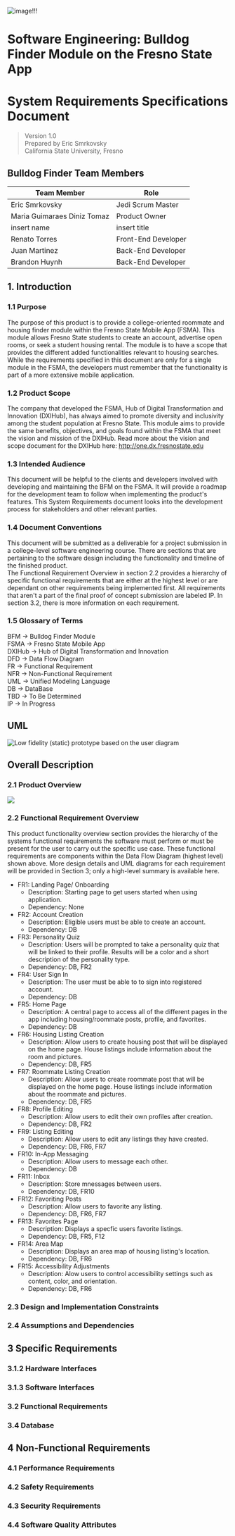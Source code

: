 ![image](https://github.com/Ericsmrk/Bulldog_Finder/assets/103905844/8343af7e-4ed4-4254-aa95-eb9eb96fd277)!!!

# Software Engineering: Bulldog Finder Module on the Fresno State App
# System Requirements Specifications Document
> Version 1.0  
> Prepared by Eric Smrkovsky  
> California State University, Fresno

## Bulldog Finder Team Members
| Team Member | Role | 
| -- | -- | 
| Eric Smrkovsky | Jedi Scrum Master |  
| Maria Guimaraes Diniz Tomaz | Product Owner |
| insert name | insert title |
| Renato Torres | Front-End Developer |
| Juan Martinez | Back-End Developer |
| Brandon Huynh | Back-End Developer |

## 1. Introduction
### 1.1 Purpose 
The purpose of this product is to provide a college-oriented roommate and housing finder module within the Fresno State Mobile App (FSMA). This module allows Fresno State students to create an account, advertise open rooms, or seek a student housing rental. The module is to have a scope that provides the different added functionalities relevant to housing searches. While the requirements specified in this document are only for a single module in the FSMA, the developers must remember that the functionality is part of a more extensive mobile application. 
### 1.2 Product Scope
The company that developed the FSMA, Hub of Digital Transformation and Innovation (DXIHub), has always aimed to promote diversity and inclusivity among the student population at Fresno State. This module aims to provide the same benefits, objectives, and goals found within the FSMA that meet the vision and mission of the DXIHub. Read more about the vision and scope document for the DXIHub here: http://one.dx.fresnostate.edu   
### 1.3 Intended Audience
This document will be helpful to the clients and developers involved with developing and maintaining the BFM on the FSMA. It will provide a roadmap for the development team to follow when implementing the product's features. This System Requirements document looks into the development process for stakeholders and other relevant parties. 
### 1.4 Document Conventions
This document will be submitted as a deliverable for a project submission in a college-level software engineering course. There are sections that are pertaining to the software design including the functionality and timeline of the finished product.  
The Functional Requirement Overview in section 2.2 provides a hierarchy of specific functional requirements that are either at the highest level or are dependant on other requirements being implemented first. All requirements that aren't a part of the final proof of concept submission are labeled IP. In section 3.2, there is more information on each requirement.  
### 1.5 Glossary of Terms
BFM -> Bulldog Finder Module  
FSMA -> Fresno State Mobile App  
DXIHub -> Hub of Digital Transformation and Innovation  
DFD -> Data Flow Diagram  
FR -> Functional Requirement  
NFR -> Non-Functional Requirement  
UML -> Unified Modeling Language  
DB -> DataBase  
TBD -> To Be Determined  
IP -> In Progress  

## UML
![Low fidelity (static)  prototype based on the user diagram](https://github.com/Ericsmrk/Bulldog_Finder/blob/main/images/Low_Fidelity_Prototype.png)

## Overall Description
### 2.1 Product Overview

![](https://github.com/Ericsmrk/Bulldog_Finder/blob/main/images/Larger_System.png)

### 2.2 Functional Requirement Overview
This product functionality overview section provides the hierarchy of the systems functional requirements the software must perform or must be present for the user to carry out the specific use case. These functional requirements are components within the Data Flow Diagram (highest level) shown above. More design details and UML diagrams for each requirement will be provided in Section 3; only a high-level summary is available here.  
* FR1: Landing Page/ Onboarding
    * Description: Starting page to get users started when using application.
    * Dependency: None
* FR2: Account Creation
    * Description: Eligible users must be able to create an account.
    * Dependency: DB
* FR3: Personality Quiz
    * Description: Users will be prompted to take a personality quiz that will be linked to their profile. Results will be a color and a short description of the personality type.
    * Dependency: DB, FR2
* FR4: User Sign In
    * Description: The user must be able to to sign into registered account.
    * Dependency: DB
* FR5: Home Page
    * Description: A central page to access all of the different pages in the app including housing/roommate posts, profile, and favorites.
    * Dependency: DB
* FR6: Housing Listing Creation
    * Description: Allow users to create housing post that will be displayed on the home page. House listings include information about the room and pictures.
    * Dependency: DB, FR5
* FR7: Roommate Listing Creation
    * Description: Allow users to create roommate post that will be displayed on the home page. House listings include information about the roommate and pictures.
    * Dependency: DB, FR5
* FR8: Profile Editing
    * Description: Allow users to edit their own profiles after creation.
    * Dependency: DB, FR2
* FR9: Listing Editing
    * Description: Allow users to edit any listings they have created.
    * Dependency: DB, FR6, FR7
* FR10: In-App Messaging
    * Description: Allow users to message each other.
    * Dependency: DB
* FR11: Inbox
    * Description: Store mnessages between users.
    * Dependency: DB, FR10
* FR12: Favoriting Posts
    * Description: Allow users to favorite any listing.
    * Dependency: DB, FR6, FR7
* FR13: Favorites Page
    * Description: Displays a specfic users favorite listings.
    * Dependency: DB, FR5, F12
* FR14: Area Map
    * Description: Displays an area map of housing listing's location.
    * Dependency: DB, FR6
* FR15: Accessibility Adjustments
    * Description: Alow users to control accessibility settings such as content, color, and orientation.
    * Dependency: DB, FR6


### 2.3 Design and Implementation Constraints
<!-- Certain hardware limitations are present during development due to no financial support for the team to use to purchase VR headsets, VR-ready laptops, and other tools necessary for development with Virtual Reality companants. This means that development for this software will be strictly limited to using packages, frameworks, deployment tools, and hardware that are of the free tier. The software is limited to HTML and JavaScript programming languages and will utilize the A-Frame web framework for Three.js until further notice. All programming must be documented within the code files for easy understanding by developers who might not have seen the code before. The current version of AFrame that must be maintained is version 1.3.0. Other implementation constraints are TBD. The standard for diagrams has been changing over time, but nonetheless, diagrams should utilize UML when possible. -->

### 2.4 Assumptions and Dependencies
<!-- * The real-time 3D experience uses Networked A-Frame and WebSockets
* All hardware used can access the internet
* All hardware used has compatable graphics software
* Standard wasd-controls are utilized -->

## 3 Specific Requirements
<!-- There are three stages to Vr-Chess: Login, preference selection, and gameplay. Below is a general flowchart of the user experience when running the software.
![](https://github.com/Ericsmrk/VR-Chess/blob/main/images/User_Journey.png)
### 3.1 External Interface Requirements
### 3.1.1 User Interfaces
* Landing Page
![](https://github.com/Ericsmrk/VR-Chess/blob/main/images/Landing_wireframe.png)
* Google Login
![](https://github.com/Ericsmrk/VR-Chess/blob/main/images/Google_Login.png)
* Database Login
![](https://github.com/Ericsmrk/VR-Chess/blob/main/images/Database_Login.png)
* Register Account
![](https://github.com/Ericsmrk/VR-Chess/blob/main/images/Register.png)
* Change Password
![](https://github.com/Ericsmrk/VR-Chess/blob/main/images/Password_Reset_Taskflow.png)
* Chess Board
![](https://github.com/Ericsmrk/VR-Chess/blob/main/images/Board.png) -->
### 3.1.2 Hardware Interfaces
<!-- The hardware needed for using the VR-Chess software includes all modern personal computers, laptops, tablets, and mobile devices. This version of VR-Chess uses semi-immersive VR; implementation for VR-Headsets will be implemented in a future version and must be accessible by all modern VR headsets such as the Meta Oculus. -->
### 3.1.3 Software Interfaces
<!-- Implementation constraints for Vr-Chess include using Networked A-Frame. Networked A-Frame is a library for creating multi-user, real-time 3D experiences using WebVR and the A-Frame web framework. Networked A-Frame utilizes EasyRTC and WebSockets to provide an easy way to create real-time, multi-user experiences. Accessing EasyRTC abstracts away the complexities of setting up WebSockets and provides an API to send messages between VR-Chess users easily, such as moves made by each player. This allows users to play the game in real-time, communicating each action to the other player's clients. The library also provides an API to easily synchronize the game state between users, ensuring that each user sees the same game board.

Websockets provide a way for users to communicate with each other in real time using the same protocol as HTTP. This provides bi-directional communication, meaning that data will be sent from both the client and the server. This feature makes Websockets ideal for real-time applications such as VR-Chess.

Other implementation constraints include using MongoDB for the database and Horoku for deployment. MongoDB utilizes NoSQL and is document oriented so a database schema is not required for implementation. Horoku is a platform the allows VR-Chess to operate entirely in the cloud. -->

### 3.2 Functional Requirements
<!-- * FR1: Store User Account Details  
The software must have a working database that can be accessed securely on the server to store information about the user.
* FR2: Account Creation  
The user must be able to register a VR-Chess account. On the landing page, the user must have a button to click that brings them to the login page. Once at the login page, the user can choose to register an account. In order for the user to register, they must create a unique username and a unique password. To be considered unique, these must be at lease 8 characters long and not present in the database already.
* FR3: User Login  
The user must be able to access the VR-Chess game through the login page by entering their email and their password correctly. If entered correctly the user is taken back to the landing page. If entered incorrectly, the user is shown an error. 
* FR4: Google Authentication  
The user must be able to access the VR-Chess game through the Google Authentication. Once the Google login method is shown, the user is given an option to choose a google account. Once the account is chosen, the user is returned to the landing page. If the user is already logged in with a Google account, this process is done automatically.
* FR5: Store Password Securely (IP)  
The password must be stored in the database securely. This can be done with a hashing algorithm.
* FR6: Multiple Environments  
The user must have the ability to choose from a selection of enviroments for gameplay. The required environments are: Woods, Checker, Waves, and Volcano.
* FR7: Choose Piece Color   
The user must have the ability to choose from a selection of piece colors for gameplay. The required piece colors are left to the developer's descretion.
* FR8: Dynamic Rooms   
The software must create rooms dynamically when users request a room.
* FR9: Dynamic Room Code  
The software must provide the option to select a room by entering a code. This is done on the landing page. The user enters the landing page and enters the room number in the room number bar input line.
* FR10: Start VR Scene  
The software will start a VR scene when prompted by the user. This is done after the user selects their preferences and logs in.
* FR:11 Control Avatar in Virtual Environment  
The user must be given the ability to move around in the virtual space freely if and only if they are in spectator mode. This is done with the arrow buttons and with standard wasd-controls.
* FR12: Select Seat   
When the user enters the scene, they are prompted to select either the white pieces, the black pieces if they are going to be a player.
* FR13: Choose to be a Spectator  
When the user enters the scene, they are given the option to become a spectator rather than a player.
* FR14: Board: Preset Positions of Pieces  
When the game is started, all of the pieces are in the correct positions on the board.
* FR15: Board Game Logic: King  
A King piece can only make moves that are valid moves according to standard Chess rules. This includes not moving off the board or moving onto an occupied space. If the King cannot move and it is in check, the game is over. If the King is put into check, it must move to a space that takes it out of check.
* FR16: Board Game Logic: Queen  
A Queen piece can only make moves that are valid moves according to standard Chess rules. This includes not moving off the board or moving onto an occupied space.
* FR17: Board Game Logic: Bishop  
A Bishop piece can only make moves that are valid moves according to standard Chess rules. This includes not moving off the board or moving onto an occupied space.
* FR18: Board Game Logic: Knight  
A Knight piece can only make moves that are valid moves according to standard Chess rules. This includes not moving off the board or moving onto an occupied space.
* FR19: Board Game Logic: Pawn  
A Pawn piece can only make moves that are valid moves according to standard Chess rules. This includes not moving off the board or moving onto an occupied space.
* FR20: Board Game Logic: Rook   
A Rook piece can only make moves that are valid moves according to standard Chess rules. This includes not moving off the board or moving onto an occupied space.
* FR21: Board: Piece Movement  
The user cannot move pieces that are not theirs. They can only move the pieces that they selected at the start of the game.
* FR22: Board Game Logic: Kill  
A player can kill another piece when they make a legal move to a square that is occupied by another by the opponents piece. This can only occur when it is the players turn.
* FR23: Board: Store Killed Pieces  
After making a legal kill on the Chess board, the taken piec is places to the left of the player.
* FR24: Board: Red Square Highlight  
When a piece is selected, the square that the piece was on turns the color red until the player releases the piece.
* FR25: Board: Green Square Highlight  
When a piece is selected, the square that the piece is moved too turns the color Green when the player releases the piece.
* FR26: Board Game Logic: King Death (IP)  
When the King is put into checkmate, the software presents the user with information about who won the game.
* FR27: Board Game Logic: Detect Win (IP)  
Information about winning the game is displayed to the user.
* FR28: Board Game Logic: Detect Loss (IP)  
Information about losing the game is displayed to the user.
* FR29: Website Deployment  
The website is deployed to the cloud using Horoku.  
### 3.3 UML Diagrams
![](https://github.com/Ericsmrk/VR-Chess/blob/main/images/Login_Sequence_diagram.png)
![](https://github.com/Ericsmrk/VR-Chess/blob/main/images/System_Use_case.png) -->

### 3.4 Database
<!-- The database used is MongoDB and Mongoose is used for data transfer. The only table to be stored is the users information. Here is a high level diagram showing how that database interacts with the cloud deployment.
![](https://github.com/Ericsmrk/VR-Chess/blob/main/images/DeploymentwithDB.png) -->
## 4 Non-Functional Requirements
### 4.1 Performance Requirements
<!-- The performance requirements for VR-Chess relate to the user experiencing any lag when running the software. Care should be taken by the implementation team to make sure the code performs at a rate that will prevent any lag between processes. -->
### 4.2 Safety Requirements
<!-- A notice should be displayed to the user before entering VR about the dangers with epileptic seizures. The user must be notified that the use of the software is at the users own risk.  -->
### 4.3 Security Requirements
<!-- The database needs to be secure by using a hashing algorithm for storing information. The development team will be responsible for adding safeguards to protect hackers from accessing the users IP address. -->
### 4.4 Software Quality Attributes
<!-- VR-Chess provides an easily accessible experience to users. Being able to access the game very quickly without having to login or anything is an important feature to this software. Being accessible accross devices gives portability value to the software. There is not a steep learning curve for new VR users with this software. It could be advertised as grab and go. -->
